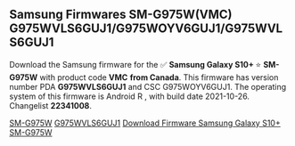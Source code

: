 <h2>Samsung Firmwares SM-G975W(VMC) G975WVLS6GUJ1/G975WOYV6GUJ1/G975WVLS6GUJ1</h2>
Download the Samsung firmware for the ✅ <strong>Samsung Galaxy S10+ </strong> ⭐ <strong>SM-G975W</strong> with product code <strong>VMC</strong> <strong> from Canada</strong>. This firmware has version number PDA <strong>G975WVLS6GUJ1</strong> and CSC G975WOYV6GUJ1. The operating system of this firmware is Android R , with build date 2021-10-26. Changelist <strong>22341008</strong>.


[SM-G975W](https://samfirm.shop/samsung/model/SM-G975W)
[G975WVLS6GUJ1](https://samfirm.shop/samsung/pda/G975WVLS6GUJ1)
[Download Firmware Samsung Galaxy S10+ SM-G975W](https://samfirm.shop/samsung/firmware/468329)
